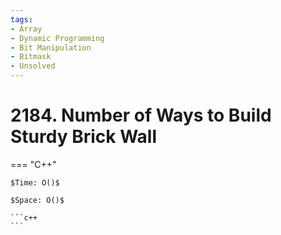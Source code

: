 ```yaml
---
tags:
- Array
- Dynamic Programming
- Bit Manipulation
- Bitmask
- Unsolved
---
```



# 2184. Number of Ways to Build Sturdy Brick Wall

=== "C++"

    $Time: O()$

    $Space: O()$

    ```c++
    ```